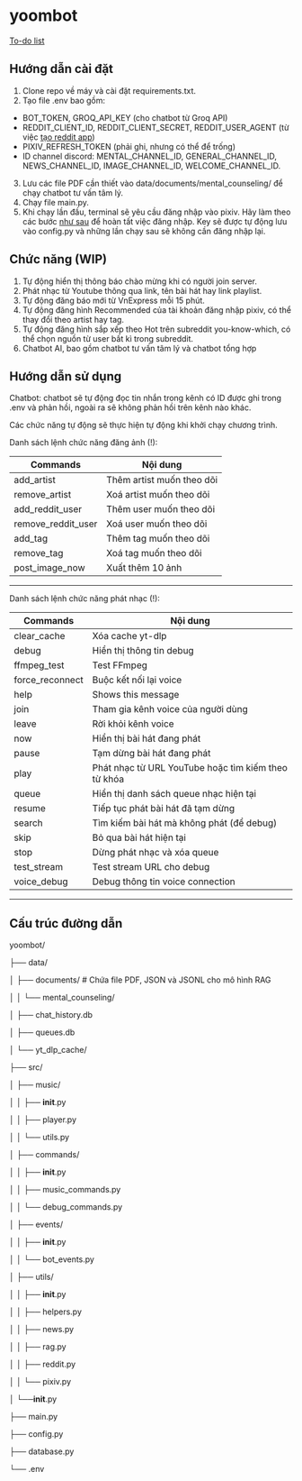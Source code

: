 # yoombot
[To-do list](https://docs.google.com/spreadsheets/d/1bn4rU957q-AAq0J2euaXHhaUvOfMbPnhTEufp4CEu5U/edit?usp=sharing)

Hướng dẫn cài đặt
---
1. Clone repo về máy và cài đặt requirements.txt.
2. Tạo file .env bao gồm: 
- BOT_TOKEN, GROQ_API_KEY (cho chatbot từ Groq API)
- REDDIT_CLIENT_ID, REDDIT_CLIENT_SECRET, REDDIT_USER_AGENT (từ việc [tạo reddit app](https://www.reddit.com/prefs/apps))
- PIXIV_REFRESH_TOKEN (phải ghi, nhưng có thể để trống) 
- ID channel discord: MENTAL_CHANNEL_ID, GENERAL_CHANNEL_ID, NEWS_CHANNEL_ID, IMAGE_CHANNEL_ID, WELCOME_CHANNEL_ID.
3. Lưu các file PDF cần thiết vào data/documents/mental_counseling/ để chạy chatbot tư vấn tâm lý.
4. Chạy file main.py.
5. Khi chạy lần đầu, terminal sẽ yêu cầu đăng nhập vào pixiv. Hãy làm theo các bước [như sau](https://gist.github.com/ZipFile/c9ebedb224406f4f11845ab700124362)
 để hoàn tất việc đăng nhập. Key sẽ được tự động lưu vào config.py và những lần chạy sau sẽ không cần đăng nhập lại.

Chức năng (WIP)
---
1. Tự động hiển thị thông báo chào mừng khi có người join server.
2. Phát nhạc từ Youtube thông qua link, tên bài hát hay link playlist.
3. Tự động đăng báo mới từ VnExpress mỗi 15 phút.
4. Tự động đăng hình Recommended của tài khoản đăng nhập pixiv, có thể thay đổi theo artist hay tag.
5. Tự động đăng hình sắp xếp theo Hot trên subreddit you-know-which, có thể chọn nguồn từ user bất kì trong subreddit.
6. Chatbot AI, bao gồm chatbot tư vấn tâm lý và chatbot tổng hợp

Hướng dẫn sử dụng
---
Chatbot: chatbot sẽ tự động đọc tin nhắn trong kênh có ID được ghi trong .env và phản hồi, ngoài ra sẽ không phản hồi trên kênh nào khác.

Các chức năng tự động sẽ thực hiện tự động khi khởi chạy chương trình.

Danh sách lệnh chức năng đăng ảnh (!):

| Commands          | Nội dung |
|--------------------|-------------------|
|  add_artist        | Thêm artist muốn theo dõi  |
|  remove_artist     | Xoá artist muốn theo dõi  |
|  add_reddit_user        | Thêm user muốn theo dõi  |
|  remove_reddit_user     | Xoá user muốn theo dõi  |
|  add_tag           | Thêm tag muốn theo dõi  |
|  remove_tag        | Xoá tag muốn theo dõi  |
|  post_image_now    | Xuất thêm 10 ảnh  |
---------------------------------------------------

Danh sách lệnh chức năng phát nhạc (!):

| Commands          | Nội dung |
|--------------------|-------------------|
|  clear_cache       | Xóa cache yt-dlp  |
|  debug             | Hiển thị thông tin debug  |
|  ffmpeg_test       | Test FFmpeg  |
|  force_reconnect   | Buộc kết nối lại voice  |
|  help              | Shows this message  |
|  join              | Tham gia kênh voice của người dùng  |
|  leave             | Rời khỏi kênh voice  |
|  now               | Hiển thị bài hát đang phát  |
|  pause             | Tạm dừng bài hát đang phát|
|  play              | Phát nhạc từ URL YouTube hoặc tìm kiếm theo từ khóa  |
|  queue             | Hiển thị danh sách queue nhạc hiện tại|
|  resume            | Tiếp tục phát bài hát đã tạm dừng  |
|  search            | Tìm kiếm bài hát mà không phát (để debug)  |
|  skip              | Bỏ qua bài hát hiện tại  |
|  stop              | Dừng phát nhạc và xóa queue  |
|  test_stream       | Test stream URL cho debug  |
|  voice_debug       | Debug thông tin voice connection |
-------------------------------------------------------

Cấu trúc đường dẫn
---
yoombot/

├── data/

│   ├── documents/          # Chứa file PDF, JSON và JSONL cho mô hình RAG

│   │   └── mental_counseling/

│   ├── chat_history.db

│   ├── queues.db

│   └── yt_dlp_cache/

├── src/

│   ├── music/

│   │   ├── __init__.py

│   │   ├── player.py

│   │   └── utils.py

│   ├── commands/

│   │   ├── __init__.py

│   │   ├── music_commands.py

│   │   └── debug_commands.py

│   ├── events/

│   │   ├── __init__.py

│   │   └── bot_events.py

│   ├── utils/

│   │   ├── __init__.py

│   │   ├── helpers.py

│   │   ├── news.py

│   │   ├── rag.py

│   │   ├── reddit.py

│   │   └── pixiv.py

│   └──__init__.py

├── main.py

├── config.py

├── database.py

└── .env
